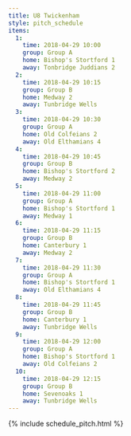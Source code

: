 ```yaml
---
title: U8 Twickenham
style: pitch_schedule
items:
  1:
    time: 2018-04-29 10:00
    group: Group A
    home: Bishop's Stortford 1
    away: Tonbridge Juddians 2
  2:
    time: 2018-04-29 10:15
    group: Group B
    home: Medway 2
    away: Tunbridge Wells
  3:
    time: 2018-04-29 10:30
    group: Group A
    home: Old Colfeians 2
    away: Old Elthamians 4
  4:
    time: 2018-04-29 10:45
    group: Group B
    home: Bishop's Stortford 2
    away: Medway 2
  5:
    time: 2018-04-29 11:00
    group: Group A
    home: Bishop's Stortford 1
    away: Medway 1
  6:
    time: 2018-04-29 11:15
    group: Group B
    home: Canterbury 1
    away: Medway 2
  7:
    time: 2018-04-29 11:30
    group: Group A
    home: Bishop's Stortford 1
    away: Old Elthamians 4
  8:
    time: 2018-04-29 11:45
    group: Group B
    home: Canterbury 1
    away: Tunbridge Wells
  9:
    time: 2018-04-29 12:00
    group: Group A
    home: Bishop's Stortford 1
    away: Old Colfeians 2
  10:
    time: 2018-04-29 12:15
    group: Group B
    home: Sevenoaks 1
    away: Tunbridge Wells
---
```


{% include schedule_pitch.html %}
